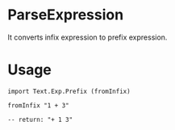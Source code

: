 # ParseExpression

It converts infix expression to prefix expression.

# Usage

```
import Text.Exp.Prefix (fromInfix)

fromInfix "1 + 3"

-- return: "+ 1 3"
```
